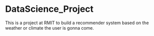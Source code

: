 # DataScience_Project

This is a project at RMIT to build a recommender system based on the weather or climate the user is gonna come.
